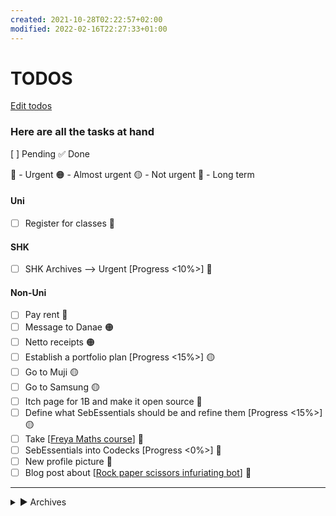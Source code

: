 ```yaml
---
created: 2021-10-28T02:22:57+02:00
modified: 2022-02-16T22:27:33+01:00
---
```


# TODOS

[Edit todos](https://github.com/Glaas/RadWeb/edit/master/todo.md)

### Here are all the tasks at hand
[ ] Pending
✅ Done

🔴 - Urgent
🟠 - Almost urgent
🟡 - Not urgent
🔵 - Long term

#### Uni

- [ ] Register for classes 🔴

#### SHK

- [ ] SHK Archives --> Urgent [Progress <10%>] 🔴

#### Non-Uni

- [ ] Pay rent 🔴
- [ ] Message to Danae 🟠
- [ ] Netto receipts 🟠
- [ ] Establish a portfolio plan [Progress <15%>] 🟡
- [ ] Go to Muji 🟡
- [ ] Go to Samsung 🟡
- [ ] Itch page for 1B and make it open source 🔵
- [ ] Define what SebEssentials should be and refine them [Progress <15%>] 🟡
- [ ] Take [[Freya Maths course]] 🔵
- [ ] SebEssentials into Codecks [Progress <0%>] 🔵
- [ ] New profile picture 🔵
- [ ] Blog post about [[Rock paper scissors infuriating bot]] 🔵

---


<details>
<summary>▶️ Archives</summary>
- Regarder les salles d'escalade a Berlin

- ✅ Tools and Technology platformer --> Feb 1st [Progress <100%>]
- ✅ Tools and technology documentation --> Feb 1st [Progress <100%>]
- ✅ SHK Arcade --> Jan 19th [Progress <0%>]
- ✅ SHK Flaschenposte --> Jan 19th [Progress <50%>]

---

- ✅ Remote Controlled process journal --> Feb 1st [Progress <100%>]
- ✅ Remote Controlled design feature --> Jan 18th [Progress <100%>]
- ✅ Remote controlled; prepare argumentation for grading talks --> Jan 25th [Progress <100%>]

---

- ✅ Juice process journal --> Feb 1st [Progress <70%>]
- ✅ Juice progress --> Jan 20th [Progress <100%>]
- ✅ Juice presentation --> Jan 25th, 16:00 [Progress <20%>]
- ✅ Seminar paper on the Humboldt Forum --> Feb 1st [Progress <100%>]


</details>


[//begin]: # "Autogenerated link references for markdown compatibility"
[Freya Maths course]: <Technical tools and things/Maths/Freya Maths course.md> "Freya Maths course"
[Rock paper scissors infuriating bot]: <Rock paper scissors infuriating bot.md> "Rock paper scissors infuriating bot"
[//end]: # "Autogenerated link references"